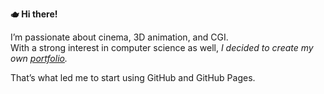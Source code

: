**🫖 Hi there!**

I’m passionate about cinema, 3D animation, and CGI.  
With a strong interest in computer science as well, *I decided to create my own [portfolio](https://jdecroocq.github.io/portfolio).*
 
That’s what led me to start using GitHub and GitHub Pages.